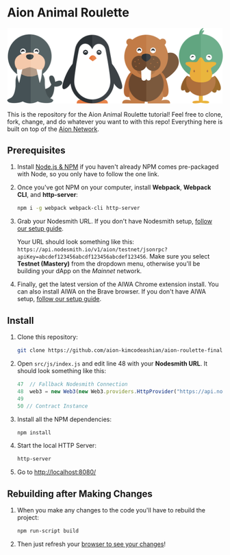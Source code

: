 # Aion Animal Roulette

![Four Animals in a Row](img/readme-image.png)

This is the repository for the Aion Animal Roulette tutorial! Feel free to clone, fork, change, and do whatever you want to with this repo! Everything here is built on top of the [Aion Network](https://aion.network).

## Prerequisites

1. Install [Node.js & NPM](https://nodejs.org/en/) if you haven't already NPM comes pre-packaged with Node, so you only have to follow the one link.
2. Once you've got NPM on your computer, install **Webpack**, **Webpack CLI**, and **http-server**:

    ```bash
    npm i -g webpack webpack-cli http-server
    ```

3. Grab your Nodesmith URL. If you don't have Nodesmith setup, [follow our setup guide](https://learn.aion.network/docs/nodesmith).

    Your URL should look something like this: `https://api.nodesmith.io/v1/aion/testnet/jsonrpc?apiKey=abcdef123456abcdf123456abcdef123456`. Make sure you select **Testnet (Mastery)** from the dropdown menu, otherwise you'll be building your dApp on the _Mainnet_ network.

4. Finally, get the latest version of the AIWA Chrome extension install. You can also install AIWA on the Brave browser. If you don't have AIWA setup, [follow our setup guide](https://learn.aion.network/docs/aiwa).

## Install

1. Clone this repository:

    ```bash
    git clone https://github.com/aion-kimcodeashian/aion-roulette-final.git
    ```

2. Open `src/js/index.js` and edit line 48 with your **Nodesmith URL**. It should look something like this:

    ```javascript
    47  // Fallback Nodesmith Connection
    48  web3 = new Web3(new Web3.providers.HttpProvider("https://api.nodesmith.io/v1/aion/testnet/jsonrpc?apiKey=abcdef123456abcdf123456abcdef123456"));
    49
    50 // Contract Instance
    ```

3. Install all the NPM dependencies:

    ```bash
    npm install
    ```

4. Start the local HTTP Server:

    ```bash
    http-server
    ```

5. Go to [http://localhost:8080/](http://localhost:8080/)

## Rebuilding after Making Changes

1. When you make any changes to the code you'll have to rebuild the project:

    ```bash
    npm run-script build
    ```

2. Then just refresh your [browser to see your changes](http://localhost:8080/)!
